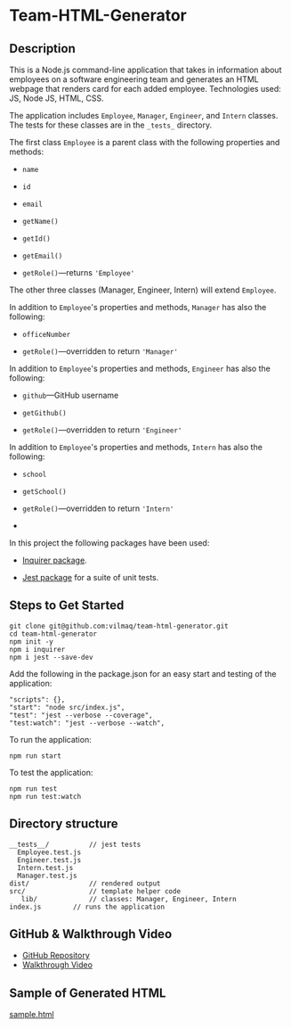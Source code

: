 # Team-HTML-Generator

## Description

This is a Node.js command-line application that takes in information about employees on a software engineering team and generates an HTML webpage that renders card for each added employee.
Technologies used: JS, Node JS, HTML, CSS.

The application includes `Employee`, `Manager`, `Engineer`, and `Intern` classes. The tests for these classes are in the `_tests_` directory.

The first class `Employee` is a parent class with the following properties and methods:

- `name`

- `id`

- `email`

- `getName()`

- `getId()`

- `getEmail()`

- `getRole()`&mdash;returns `'Employee'`

The other three classes (Manager, Engineer, Intern) will extend `Employee`.

In addition to `Employee`'s properties and methods, `Manager` has also the following:

- `officeNumber`

- `getRole()`&mdash;overridden to return `'Manager'`

In addition to `Employee`'s properties and methods, `Engineer` has also the following:

- `github`&mdash;GitHub username

- `getGithub()`

- `getRole()`&mdash;overridden to return `'Engineer'`

In addition to `Employee`'s properties and methods, `Intern` has also the following:

- `school`

- `getSchool()`

- `getRole()`&mdash;overridden to return `'Intern'`
-

In this project the following packages have been used:

- [Inquirer package](https://www.npmjs.com/package/inquirer).

- [Jest package](https://www.npmjs.com/package/jest) for a suite of unit tests.

## Steps to Get Started

```
git clone git@github.com:vilmaq/team-html-generator.git
cd team-html-generator
npm init -y
npm i inquirer
npm i jest --save-dev

```

Add the following in the package.json for an easy start and testing of the application:

```
"scripts": {},
"start": "node src/index.js",
"test": "jest --verbose --coverage",
"test:watch": "jest --verbose --watch",
```

To run the application:

```
npm run start

```

To test the application:

```
npm run test
npm run test:watch
```

## Directory structure

```
__tests__/			// jest tests
  Employee.test.js
  Engineer.test.js
  Intern.test.js
  Manager.test.js
dist/               // rendered output
src/				// template helper code
   lib/				// classes: Manager, Engineer, Intern
index.js		// runs the application
```

## GitHub & Walkthrough Video

- [GitHub Repository](https://github.com/vilmaq/team-html-generator)
- [Walkthrough Video](https://drive.google.com/file/d/16ZBErS5N9ycsQSxtuU4I8WNk4k6ltAEx/view)

## Sample of Generated HTML

[sample.html](https://github.com/vilmaq/team-html-generator/blob/master/src/utils/sample.html)
